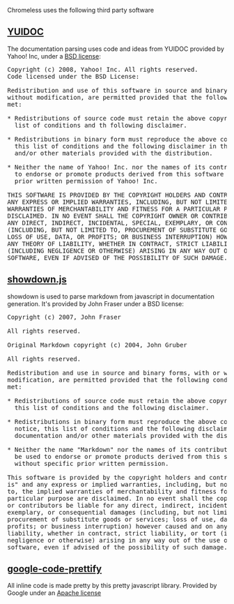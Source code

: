 Chromeless uses the following third party software

## [YUIDOC](http://developer.yahoo.com/yui/yuidoc/)

The documentation parsing uses code and ideas from YUIDOC provided by Yahoo! Inc,
under a [BSD license](http://developer.yahoo.net/yui/license.html):

<pre>
Copyright (c) 2008, Yahoo! Inc. All rights reserved.
Code licensed under the BSD License:

Redistribution and use of this software in source and binary forms, with or
without modification, are permitted provided that the following conditions are
met:

* Redistributions of source code must retain the above copyright notice, this
  list of conditions and th following disclaimer.

* Redistributions in binary form must reproduce the above copyright notice,
  this list of conditions and the following disclaimer in the documentation
  and/or other materials provided with the distribution.

* Neither the name of Yahoo! Inc. nor the names of its contributors may be used
  to endorse or promote products derived from this software without specific
  prior written permission of Yahoo! Inc.

THIS SOFTWARE IS PROVIDED BY THE COPYRIGHT HOLDERS AND CONTRIBUTORS "AS IS" AND
ANY EXPRESS OR IMPLIED WARRANTIES, INCLUDING, BUT NOT LIMITED TO, THE IMPLIED
WARRANTIES OF MERCHANTABILITY AND FITNESS FOR A PARTICULAR PURPOSE ARE
DISCLAIMED. IN NO EVENT SHALL THE COPYRIGHT OWNER OR CONTRIBUTORS BE LIABLE FOR
ANY DIRECT, INDIRECT, INCIDENTAL, SPECIAL, EXEMPLARY, OR CONSEQUENTIAL DAMAGES
(INCLUDING, BUT NOT LIMITED TO, PROCUREMENT OF SUBSTITUTE GOODS OR SERVICES;
LOSS OF USE, DATA, OR PROFITS; OR BUSINESS INTERRUPTION) HOWEVER CAUSED AND ON
ANY THEORY OF LIABILITY, WHETHER IN CONTRACT, STRICT LIABILITY, OR TORT
(INCLUDING NEGLIGENCE OR OTHERWISE) ARISING IN ANY WAY OUT OF THE USE OF THIS
SOFTWARE, EVEN IF ADVISED OF THE POSSIBILITY OF SUCH DAMAGE.
</pre>

## [showdown.js](http://attacklab.net/)

showdown is used to parse markdown from javascript in documentation generation.  It's provided
by John Fraser under a BSD license:

<pre>
Copyright (c) 2007, John Fraser  
<http://www.attacklab.net/>  
All rights reserved.

Original Markdown copyright (c) 2004, John Gruber  
<http://daringfireball.net/>  
All rights reserved.

Redistribution and use in source and binary forms, with or without
modification, are permitted provided that the following conditions are
met:

* Redistributions of source code must retain the above copyright notice,
  this list of conditions and the following disclaimer.

* Redistributions in binary form must reproduce the above copyright
  notice, this list of conditions and the following disclaimer in the
  documentation and/or other materials provided with the distribution.

* Neither the name "Markdown" nor the names of its contributors may
  be used to endorse or promote products derived from this software
  without specific prior written permission.

This software is provided by the copyright holders and contributors "as
is" and any express or implied warranties, including, but not limited
to, the implied warranties of merchantability and fitness for a
particular purpose are disclaimed. In no event shall the copyright owner
or contributors be liable for any direct, indirect, incidental, special,
exemplary, or consequential damages (including, but not limited to,
procurement of substitute goods or services; loss of use, data, or
profits; or business interruption) however caused and on any theory of
liability, whether in contract, strict liability, or tort (including
negligence or otherwise) arising in any way out of the use of this
software, even if advised of the possibility of such damage.
</pre>

## [google-code-prettify](http://code.google.com/p/google-code-prettify/)

All inline code is made pretty by this pretty javascript library.  Provided by 
Google under an [Apache license](http://www.apache.org/licenses/LICENSE-2.0)
